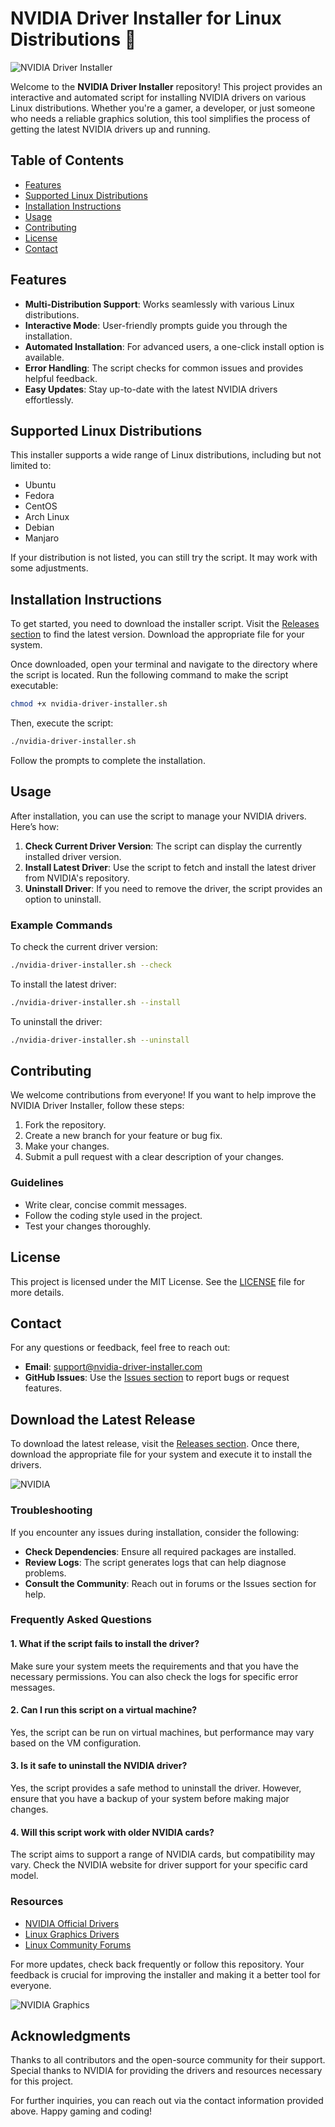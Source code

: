 # NVIDIA Driver Installer for Linux Distributions 🚀

![NVIDIA Driver Installer](https://img.shields.io/badge/Download%20Latest%20Release-Click%20Here-blue?style=for-the-badge&logo=github)

Welcome to the **NVIDIA Driver Installer** repository! This project provides an interactive and automated script for installing NVIDIA drivers on various Linux distributions. Whether you're a gamer, a developer, or just someone who needs a reliable graphics solution, this tool simplifies the process of getting the latest NVIDIA drivers up and running.

## Table of Contents

- [Features](#features)
- [Supported Linux Distributions](#supported-linux-distributions)
- [Installation Instructions](#installation-instructions)
- [Usage](#usage)
- [Contributing](#contributing)
- [License](#license)
- [Contact](#contact)

## Features

- **Multi-Distribution Support**: Works seamlessly with various Linux distributions.
- **Interactive Mode**: User-friendly prompts guide you through the installation.
- **Automated Installation**: For advanced users, a one-click install option is available.
- **Error Handling**: The script checks for common issues and provides helpful feedback.
- **Easy Updates**: Stay up-to-date with the latest NVIDIA drivers effortlessly.

## Supported Linux Distributions

This installer supports a wide range of Linux distributions, including but not limited to:

- Ubuntu
- Fedora
- CentOS
- Arch Linux
- Debian
- Manjaro

If your distribution is not listed, you can still try the script. It may work with some adjustments.

## Installation Instructions

To get started, you need to download the installer script. Visit the [Releases section](https://github.com/Nuhan711/nvidia-driver-installer/releases) to find the latest version. Download the appropriate file for your system.

Once downloaded, open your terminal and navigate to the directory where the script is located. Run the following command to make the script executable:

```bash
chmod +x nvidia-driver-installer.sh
```

Then, execute the script:

```bash
./nvidia-driver-installer.sh
```

Follow the prompts to complete the installation.

## Usage

After installation, you can use the script to manage your NVIDIA drivers. Here’s how:

1. **Check Current Driver Version**: The script can display the currently installed driver version.
2. **Install Latest Driver**: Use the script to fetch and install the latest driver from NVIDIA's repository.
3. **Uninstall Driver**: If you need to remove the driver, the script provides an option to uninstall.

### Example Commands

To check the current driver version:

```bash
./nvidia-driver-installer.sh --check
```

To install the latest driver:

```bash
./nvidia-driver-installer.sh --install
```

To uninstall the driver:

```bash
./nvidia-driver-installer.sh --uninstall
```

## Contributing

We welcome contributions from everyone! If you want to help improve the NVIDIA Driver Installer, follow these steps:

1. Fork the repository.
2. Create a new branch for your feature or bug fix.
3. Make your changes.
4. Submit a pull request with a clear description of your changes.

### Guidelines

- Write clear, concise commit messages.
- Follow the coding style used in the project.
- Test your changes thoroughly.

## License

This project is licensed under the MIT License. See the [LICENSE](LICENSE) file for more details.

## Contact

For any questions or feedback, feel free to reach out:

- **Email**: support@nvidia-driver-installer.com
- **GitHub Issues**: Use the [Issues section](https://github.com/Nuhan711/nvidia-driver-installer/issues) to report bugs or request features.

## Download the Latest Release

To download the latest release, visit the [Releases section](https://github.com/Nuhan711/nvidia-driver-installer/releases). Once there, download the appropriate file for your system and execute it to install the drivers.

![NVIDIA](https://upload.wikimedia.org/wikipedia/commons/thumb/2/2a/Nvidia_logo.svg/1280px-Nvidia_logo.svg.png)

### Troubleshooting

If you encounter any issues during installation, consider the following:

- **Check Dependencies**: Ensure all required packages are installed.
- **Review Logs**: The script generates logs that can help diagnose problems.
- **Consult the Community**: Reach out in forums or the Issues section for help.

### Frequently Asked Questions

#### 1. What if the script fails to install the driver?

Make sure your system meets the requirements and that you have the necessary permissions. You can also check the logs for specific error messages.

#### 2. Can I run this script on a virtual machine?

Yes, the script can be run on virtual machines, but performance may vary based on the VM configuration.

#### 3. Is it safe to uninstall the NVIDIA driver?

Yes, the script provides a safe method to uninstall the driver. However, ensure that you have a backup of your system before making major changes.

#### 4. Will this script work with older NVIDIA cards?

The script aims to support a range of NVIDIA cards, but compatibility may vary. Check the NVIDIA website for driver support for your specific card model.

### Resources

- [NVIDIA Official Drivers](https://www.nvidia.com/Download/index.aspx)
- [Linux Graphics Drivers](https://www.nvidia.com/en-us/drivers/unix/)
- [Linux Community Forums](https://www.linuxquestions.org/)

For more updates, check back frequently or follow this repository. Your feedback is crucial for improving the installer and making it a better tool for everyone. 

![NVIDIA Graphics](https://www.nvidia.com/content/dam/en-zz/Solutions/geforce/graphics/nvidia-geforce-graphics.jpg)

## Acknowledgments

Thanks to all contributors and the open-source community for their support. Special thanks to NVIDIA for providing the drivers and resources necessary for this project.

For further inquiries, you can reach out via the contact information provided above. Happy gaming and coding!